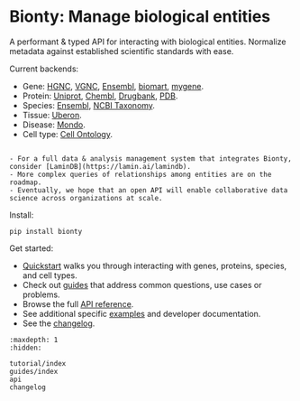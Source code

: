 # Bionty: Manage biological entities

A performant & typed API for interacting with biological entities.
Normalize metadata against established scientific standards with ease.

Current backends:

- Gene: [HGNC](https://www.genenames.org/), [VGNC](https://vertebrate.genenames.org/), [Ensembl](https://ensembl.org/), [biomart](https://ensembl.org/info/data/biomart/), [mygene](https://mygene.info/).
- Protein: [Uniprot](https://www.uniprot.org/), [Chembl](https://www.ebi.ac.uk/chembl/), [Drugbank](https://go.drugbank.com/), [PDB](http://www.wwpdb.org/).
- Species: [Ensembl](https://useast.ensembl.org/info/about/species.html), [NCBI Taxonomy](https://www.ncbi.nlm.nih.gov/taxonomy/).
- Tissue: [Uberon](http://obophenotype.github.io/uberon/).
- Disease: [Mondo](https://mondo.monarchinitiative.org/).
- Cell type: [Cell Ontology](https://obophenotype.github.io/cell-ontology/).

```{Note}

- For a full data & analysis management system that integrates Bionty, consider [LaminDB](https://lamin.ai/lamindb).
- More complex queries of relationships among entities are on the roadmap.
- Eventually, we hope that an open API will enable collaborative data science across organizations at scale.
```

Install:

```
pip install bionty
```

Get started:

- [Quickstart](tutorial/quickstart) walks you through interacting with genes, proteins, species, and cell types.
- Check out [guides](guides/index) that address common questions, use cases or problems.
- Browse the full [API reference](api).
- See additional specific [examples](examples/index) and developer documentation.
- See the [changelog](changelog).

```{toctree}
:maxdepth: 1
:hidden:

tutorial/index
guides/index
api
changelog
```
